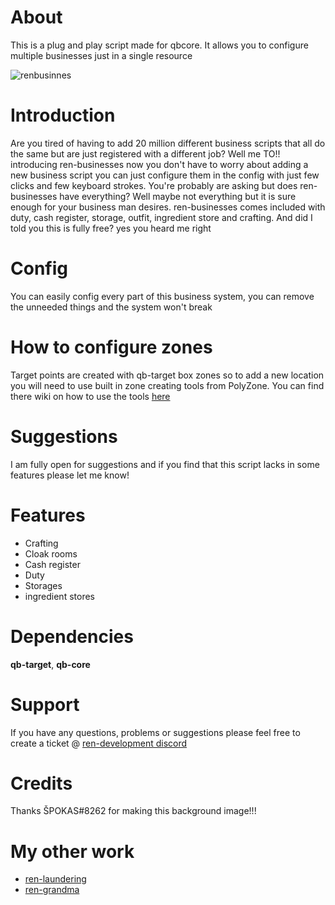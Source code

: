 # About 
 This is a plug and play script made for qbcore. It allows you to configure multiple businesses just in a single resource

![renbusinnes](https://user-images.githubusercontent.com/85559163/198835306-a319679d-ed28-4c0d-b258-592757325dd1.png)

# Introduction
Are you tired of having to add 20 million different business scripts that all do the same but are just registered with a different job?  Well me TO!! introducing ren-businesses now you don't have to worry about adding a new business script you can just configure them in the config with just few clicks and few keyboard strokes. You're probably are asking but does ren-businesses have everything? Well maybe not everything but it is sure enough for your business man desires. ren-businesses comes included with duty, cash register, storage, outfit, ingredient store and crafting. And did I told you this is fully free? yes you heard me right

# Config
You can easily config every part of this business system, you can remove the unneeded things and the system won't break

# How to configure zones
 Target points are created with qb-target box zones so to add a new location you will need to use built in zone creating tools from PolyZone. You can find there wiki on how to use the tools [here](https://github.com/mkafrin/PolyZone/wiki/Using-the-creation-script) 
 
 # Suggestions
I am fully open for suggestions and if you find that this script lacks in some features please let me know!
 
 # Features 
- Crafting
- Cloak rooms
- Cash register
- Duty
- Storages
- ingredient stores

 # Dependencies
  **qb-target**,
  **qb-core**

 # Support
 If you have any questions, problems or suggestions please feel free to create a ticket @ [ren-development discord](https://discord.gg/7PqhkuuY6V)
 # Credits
 Thanks ŠPOKAS#8262 for making this background image!!!
# My other work
- [ren-laundering](https://github.com/Rencikas/ren-laundering)
- [ren-grandma](https://github.com/Rencikas/ren-grandma)
